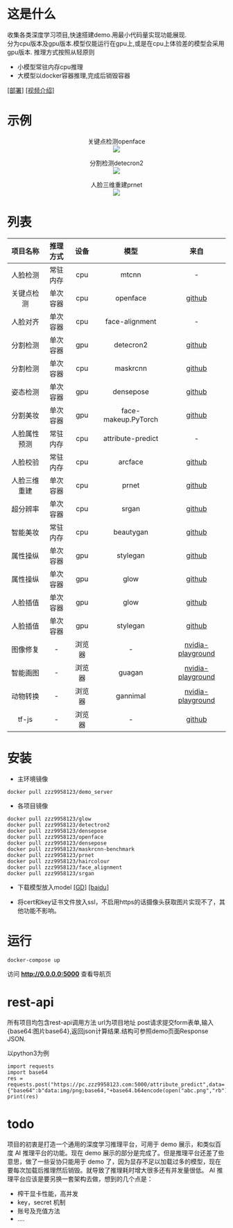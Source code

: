 # 这是什么
收集各类深度学习项目,快速搭建demo.用最小代码量实现功能展现.  
分为cpu版本及gpu版本.模型仅能运行在gpu上,或是在cpu上体验差的模型会采用gpu版本.
推理方式按照从轻原则
* 小模型常驻内存cpu推理
* 大模型以docker容器推理,完成后销毁容器

[[部署]](https://pc.zzz9958123.com:5000) [[视频介绍]](https://youtu.be/qS3-gk3_UBI)

# 示例
<p align="center">关键点检测openface <br> <img src="./static/static_img/openfacesample.png" ></p>
<p align="center">分割检测detecron2 <br> <img src="./static/static_img/detectron2sample.png"></p>
<p align="center">人脸三维重建prnet <br> <img src="./static/static_img/prnetsample.png" ></p>

# 列表
| 项目名称 | 推理方式 | 设备 | 模型 | 来自
| :-: | :-: | :-: | :-: | :-:
| 人脸检测 | 常驻内存 | cpu | mtcnn | -
| 关键点检测 | 单次容器 | cpu | openface | [github](https://github.com/TadasBaltrusaitis/OpenFace)
| 人脸对齐 | 单次容器 | cpu | face-alignment | -
| 分割检测 | 单次容器 | gpu | detecron2 | [github](https://github.com/facebookresearch/detectron2)
| 分割检测 | 单次容器 | cpu | maskrcnn | [github](https://github.com/facebookresearch/maskrcnn-benchmark)
| 姿态检测 | 单次容器 | gpu | densepose | [github](https://github.com/facebookresearch/DensePose)
| 分割美妆 | 单次容器 | gpu | face-makeup.PyTorch | [github](https://github.com/zllrunning/face-makeup.PyTorch)
| 人脸属性预测 | 常驻内存 | cpu | attribute-predict | -
| 人脸校验 | 常驻内存 | cpu | arcface | [github](https://github.com/deepinsight/insightface)
| 人脸三维重建 | 单次容器 | cpu | prnet | [github](https://github.com/YadiraF/PRNet)
| 超分辨率 | 单次容器 | cpu | srgan | [github](https://github.com/brade31919/SRGAN-tensorflow)
| 智能美妆 | 常驻内存 | cpu | beautygan | [github](https://github.com/Honlan/BeautyGAN)
| 属性操纵 | 单次容器 | gpu | stylegan | [github](https://github.com/NVlabs/stylegan)
| 属性操纵 | 单次容器 | gpu | glow | [github](https://github.com/openai/glow)
| 人脸插值 | 单次容器 | gpu | glow | [github](https://github.com/openai/glow)
| 人脸插值 | 单次容器 | gpu | stylegan | [github](https://github.com/NVlabs/stylegan)
| 图像修复 | - | 浏览器 | - | [nvidia-playground](https://www.nvidia.com/en-us/research/ai-playground/)
| 智能画图 | - | 浏览器 | guagan | [nvidia-playground](https://www.nvidia.com/en-us/research/ai-playground/)
| 动物转换 | - | 浏览器 | gannimal | [nvidia-playground](https://www.nvidia.com/en-us/research/ai-playground/)
| tf-js | - | 浏览器 | - | [github](https://github.com/justadudewhohacks/face-api.js)



# 安装
* 主环境镜像
```
docker pull zzz9958123/demo_server
```
* 各项目镜像
```
docker pull zzz9958123/glow
docker pull zzz9958123/detectron2
docker pull zzz9958123/densepose
docker pull zzz9958123/openface
docker pull zzz9958123/densepose
docker pull zzz9958123/maskrcnn-benchmark
docker pull zzz9958123/prnet
docker pull zzz9958123/haircolour
docker pull zzz9958123/face_alignment
docker pull zzz9958123/srgan
```
* 下载模型放入model [[GD]](https://drive.google.com/drive/folders/1YV2B_WE5CtpFzokCTtM1rTFxB3ebRuY-?usp=sharing) [[baidu]](https://pan.baidu.com/s/1XAOyBFsvwKMAwt4sSEQ0TQ)

* 将cert和key证书文件放入ssl，不启用https的话摄像头获取图片实现不了，其他功能不影响。

# 运行
```
docker-compose up
```
访问 **http://0.0.0.0:5000** 查看导航页


# rest-api
所有项目均包含rest-api调用方法
url为项目地址
post请求提交form表单,输入{base64:图片base64},返回json计算结果.结构可参照demo页面Response JSON.

以python3为例

```
import requests
import base64
res = requests.post("https://pc.zzz9958123.com:5000/attribute_predict",data={"base64":b"data:img/png;base64,"+base64.b64encode(open("abc.png","rb").read())}).content
print(res)
```

# todo
项目的初衷是打造一个通用的深度学习推理平台，可用于 demo 展示，和类似百度 AI 推理平台的功能。现在 demo 展示的部分是完成了。但是推理平台还差了些意思，做了一些妥协只能用于 demo 了，因为显存不足以加载过多的模型，现在要每次加载后推理然后销毁。就导致了推理耗时增大很多还有并发量很低。 AI 推理平台应该是要另换一套架构去做，想到的几个点是：

*   榨干显卡性能，高并发
*   key，secret 机制
*   账号及充值方法
*   ....
